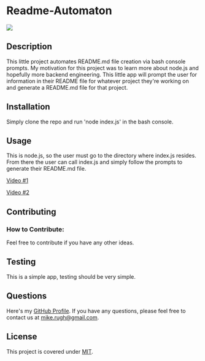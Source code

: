 # Readme-Automaton
![](https://img.shields.io/badge/License-MIT-green)

## Description

This little project automates README.md file creation via bash console prompts. My motivation for this project was to learn more about node.js and hopefully more backend engineering. This little app will prompt the user for information in their README file for whatever project they're working on and generate a README.md file for that project.


## Installation

Simply clone the repo and run 'node index.js' in the bash console.

## Usage

This is node.js, so the user must go to the directory where index.js resides. From there the user can call index.js and simply follow the prompts to generate their README.md file.

[Video #1](./assets/videos/Module%209%20Challenge%20-%20Video%20%231.webm)

[Video #2](./assets/videos/Module%209%20Challenge%20-%20Video%20%232.webm)

## Contributing
### How to Contribute:

Feel free to contribute if you have any other ideas.

## Testing

This is a simple app, testing should be very simple.

## Questions

Here's my [GitHub Profile](https://github.com/DA-Mike/).
If you have any questions, please feel free to contact us at mike.rugh@gmail.com.

## License

This project is covered under [MIT](https://choosealicense.com/licenses/mit/).
